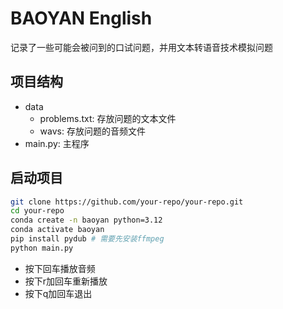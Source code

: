 # BAOYAN English
记录了一些可能会被问到的口试问题，并用文本转语音技术模拟问题

## 项目结构
- data
  - problems.txt: 存放问题的文本文件
  - wavs: 存放问题的音频文件
- main.py: 主程序

## 启动项目
```sh
git clone https://github.com/your-repo/your-repo.git
cd your-repo
conda create -n baoyan python=3.12
conda activate baoyan
pip install pydub # 需要先安装ffmpeg
python main.py
```

- 按下回车播放音频
- 按下r加回车重新播放
- 按下q加回车退出
